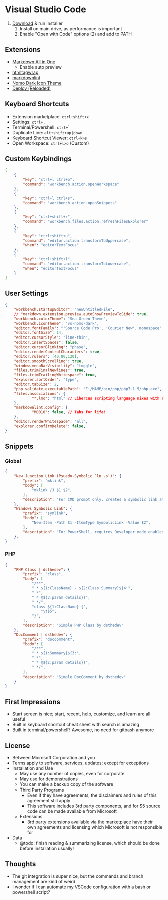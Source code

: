# Visual Studio Code

1. [Download](https://code.visualstudio.com/Download) & run installer
   1. Install on main drive, as performance is important
   2. Enable "Open with Code" options (2) and add to PATH

## Extensions

* [Markdown All in One](https://github.com/neilsustc/vscode-markdown)
  * Enable auto preview
* [htmltagwrap](https://github.com/bgashler1/vscode-htmltagwrap)
* [markdownlint](https://github.com/mkloubert/vscode-deploy-reloaded)
* [Nomo Dark Icon Theme](https://github.com/be5invis/vscode-iconset)
* [Deploy (Reloaded)](https://github.com/mkloubert/vscode-deploy-reloaded)

## Keyboard Shortcuts

* Extension marketplace: `ctrl+shift+x`
* Settings: `ctrl+,`
* Terminal/Powershell: `ctrl+`\`
* Duplicate Line: `alt+shift+up|down`
* Keyboard Shortcut Viewer: `ctrl+k>s`
* Open Workspace: `ctrl+l>o` (Custom)

## Custom Keybindings

```json
[
	{
		"key": "ctrl+l ctrl+o",
		"command": "workbench.action.openWorkspace"
	},
	{
		"key": "ctrl+l ctrl+s",
		"command": "workbench.action.openSnippets"
	},
	{
		"key": "ctrl+shift+r",
		"command": "workbench.files.action.refreshFilesExplorer"
	},
	{
		"key": "ctrl+shift+u",
		"command": "editor.action.transformToUppercase",
		"when": "editorTextFocus"
	},
	{
		"key": "ctrl+shift+l",
		"command": "editor.action.transformToLowercase",
		"when": "editorTextFocus"
	}
]
```

## User Settings

```json
{
	"workbench.startupEditor": "newUntitledFile",
	// "markdown.extension.preview.autoShowPreviewToSide": true,
	"workbench.colorTheme": "Sea Green Theme",
	"workbench.iconTheme": "vs-nomo-dark",
	"editor.fontFamily": "'Source Code Pro', 'Courier New', monospace",
	"editor.fontSize": 14,
	"editor.cursorStyle": "line-thin",
	"editor.insertSpaces": false,
	"editor.cursorBlinking": "phase",
	"editor.renderControlCharacters": true,
	"editor.rulers": [40,80,120],
	"editor.smoothScrolling": true,
	"window.menuBarVisibility": "toggle",
	"files.trimFinalNewlines": true,
	"files.trimTrailingWhitespace": true,
	"explorer.sortOrder": "type",
	"editor.tabSize": 2,
	"php.validate.executablePath": "E:/MAMP/bin/php/php7.1.5/php.exe",
	"files.associations": {
			"*.lmo": "html" // Libercus scripting language mixes with HTML
	},
	"markdownlint.config": {
			"MD010": false, // Tabs for life!
	},
	"editor.renderWhitespace": "all",
	"explorer.confirmDelete": false,
}
```

## Snippets

### Global

```json
{
	"New Junction Link (Psuedo-Symbolic `ln -s`)": {
		"prefix": "mklink",
		"body": [
			"mklink /J $1 $2",
		],
		"description": "For CMD prompt only, creates a symbolic link at $1:LinkDir from $2:RealDir"
	},
	"Windows Symbolic Link": {
		"prefix": "symlink",
		"body": [
			"New-Item -Path $1 -ItemType SymbolicLink -Value $2",
		],
		"description": "For PowerShell, requires Developer mode enabled, Create a symbolic link at $1:LinkDir from $2:RealDir"
	},
}
```

### PHP

```json
{
	"PHP Class | dsthedev": {
		"prefix": "class",
		"body": [
			"/**",
			" * ${1:ClassName} - ${2:Class Summary}${4:",
			" *",
			" * @${3:param details}}",
			" */",
			"class ${1:ClassName} {",
				"\t$5",
			"}",
		],
		"description": "Simple PHP Class by dsthedev"
	},
	"DocComment | dsthedev": {
		"prefix": "doccomment",
		"body": [
			"/**",
			" * ${1:Summary}${3:",
			" *",
			" * @${2:param details}}",
			" */",
		],
		"description": "Simple DocComment by dsthedev"
	}
}
```

## First Impressions

* Start screen is nice; start, recent, help, customize, and learn are all useful
* Built in keyboard shortcut cheat sheet with search is amazing
* Built in terminal/powershell?  Awesome, no need for gitbash anymore

## License

* Between Microsoft Corporation and you
* Terms apply to software, services, updates; except for exceptions
* Installation and Use
  * May use any number of copies, even for corporate
  * May use for demonstrations
  * You can make a backup copy of the software
  * Third Party Programs
    * Even if they have agreements, the disclaimers and rules of this agreement still apply
    * This software includes 3rd party components, and for $5 source code can be made available from Microsoft
  * Extensions
    * 3rd party extensions available via the marketplace have their own agreements and licensing which Microsoft is not responsible for
* Data
  * @todo: finish reading & summarizing license, which should be done before installation usually!

## Thoughts

* The git integration is super nice, but the commands and branch management are kind of weird
* I wonder if I can automate my VSCode configuration with a bash or powershell script?
